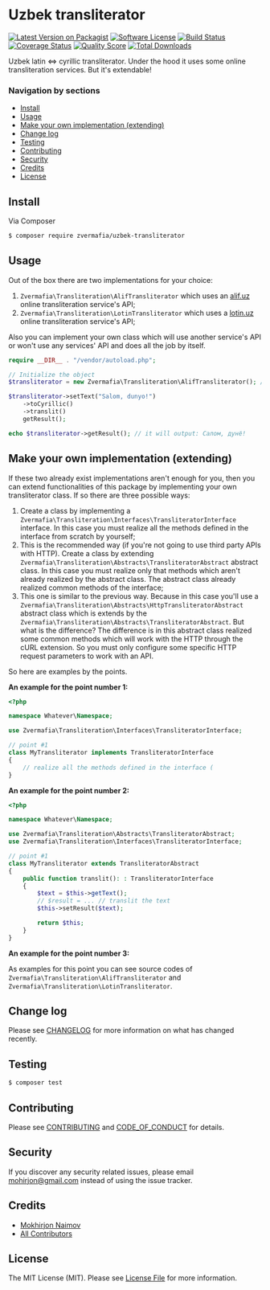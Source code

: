 # Uzbek transliterator

[![Latest Version on Packagist][ico-version]][link-packagist]
[![Software License][ico-license]](LICENSE.md)
[![Build Status][ico-travis]][link-travis]
[![Coverage Status][ico-scrutinizer]][link-scrutinizer]
[![Quality Score][ico-code-quality]][link-code-quality]
[![Total Downloads][ico-downloads]][link-downloads]

Uzbek latin <=> cyrillic transliterator.
Under the hood it uses some online transliteration services. But it's extendable!

### Navigation by sections

- <a href="#install">Install</a>
- <a href="#usage">Usage</a>
- <a href="#make-your-own-implementation-extending">Make your own implementation (extending)</a>
- <a href="#change-log">Change log</a>
- <a href="#testing">Testing</a>
- <a href="#contributing">Contributing</a>
- <a href="#security">Security</a>
- <a href="#credits">Credits</a>
- <a href="#license">License</a>

## Install

Via Composer

``` bash
$ composer require zvermafia/uzbek-transliterator
```

## Usage

Out of the box there are two implementations for your choice:
1. `Zvermafia\Transliteration\AlifTransliterator` which uses an [alif.uz](http://alif.uz) online transliteration service's API;
2. `Zvermafia\Transliteration\LotinTransliterator` which uses a [lotin.uz](https://lotin.uz) online transliteration service's API;

Also you can implement your own class which will use another service's API or won't use any services' API and does all the job by itself.

``` php
require __DIR__ . "/vendor/autoload.php";

// Initialize the object
$transliterator = new Zvermafia\Transliteration\AlifTransliterator(); // or you can use LotinTransliterator

$transliterator->setText("Salom, dunyo!")
    ->toCyrillic()
    ->translit()
    getResult();

echo $transliterator->getResult(); // it will output: Салом, дунё!
```

## Make your own implementation (extending)

If these two already exist implementations aren't enough for you, then you can extend functionalities of this package by implementing your own transliterator class. If so there are three possible ways:
1. Create a class by implementing a `Zvermafia\Transliteration\Interfaces\TransliteratorInterface` interface. In this case you must realize all the methods defined in the interface from scratch by yourself;
2. This is the recommended way (if you're not going to use third party APIs with HTTP). Create a class by extending `Zvermafia\Transliteration\Abstracts\TransliteratorAbstract` abstract class. In this case you must realize only that methods which aren't already realized by the abstract class. The abstract class already realized common methods of the interface;
3. This one is similar to the previous way. Because in this case you'll use a `Zvermafia\Transliteration\Abstracts\HttpTransliteratorAbstract` abstract class which is extends by the `Zvermafia\Transliteration\Abstracts\TransliteratorAbstract`. But what is the difference? The difference is in this abstract class realized some common methods which will work with the HTTP through the cURL extension. So you must only configure some specific HTTP request parameters to work with an API.

So here are examples by the points.

**An example for the point number 1:**

```php
<?php

namespace Whatever\Namespace;

use Zvermafia\Transliteration\Interfaces\TransliteratorInterface;

// point #1
class MyTransliterator implements TransliteratorInterface
{
    // realize all the methods defined in the interface (
}
```

**An example for the point number 2:**

```php
<?php

namespace Whatever\Namespace;

use Zvermafia\Transliteration\Abstracts\TransliteratorAbstract;
use Zvermafia\Transliteration\Interfaces\TransliteratorInterface;

// point #1
class MyTransliterator extends TransliteratorAbstract
{
    public function translit(): : TransliteratorInterface
    {
        $text = $this->getText();
        // $result = ... // translit the text
        $this->setResult($text);

        return $this;
    }
}
```

**An example for the point number 3:**  

As examples for this point you can see source codes of `Zvermafia\Transliteration\AlifTransliterator` and `Zvermafia\Transliteration\LotinTransliterator`.

## Change log

Please see [CHANGELOG](CHANGELOG.md) for more information on what has changed recently.

## Testing

``` bash
$ composer test
```

## Contributing

Please see [CONTRIBUTING](CONTRIBUTING.md) and [CODE_OF_CONDUCT](CODE_OF_CONDUCT.md) for details.

## Security

If you discover any security related issues, please email mohirjon@gmail.com instead of using the issue tracker.

## Credits

- [Mokhirjon Naimov][link-author]
- [All Contributors][link-contributors]

## License

The MIT License (MIT). Please see [License File](LICENSE.md) for more information.

[ico-version]: https://img.shields.io/packagist/v/zvermafia/transliteration.svg?style=flat-square
[ico-license]: https://img.shields.io/badge/license-MIT-brightgreen.svg?style=flat-square
[ico-travis]: https://img.shields.io/travis/zvermafia/transliteration/master.svg?style=flat-square
[ico-scrutinizer]: https://img.shields.io/scrutinizer/coverage/g/zvermafia/transliteration.svg?style=flat-square
[ico-code-quality]: https://img.shields.io/scrutinizer/g/zvermafia/transliteration.svg?style=flat-square
[ico-downloads]: https://img.shields.io/packagist/dt/zvermafia/transliteration.svg?style=flat-square

[link-packagist]: https://packagist.org/packages/zvermafia/transliteration
[link-travis]: https://travis-ci.org/zvermafia/transliteration
[link-scrutinizer]: https://scrutinizer-ci.com/g/zvermafia/transliteration/code-structure
[link-code-quality]: https://scrutinizer-ci.com/g/zvermafia/transliteration
[link-downloads]: https://packagist.org/packages/zvermafia/transliteration
[link-author]: https://github.com/zvermafia
[link-contributors]: ../../contributors
